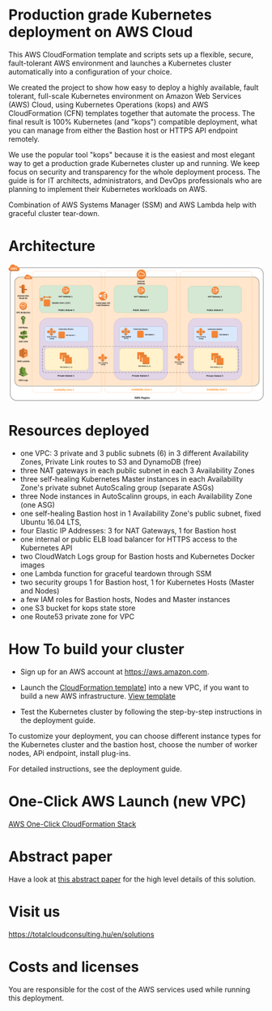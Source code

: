# Production grade Kubernetes deployment on AWS Cloud

This AWS CloudFormation template and scripts sets up a flexible, secure, fault-tolerant AWS environment and launches a Kubernetes cluster automatically into a configuration of your choice.

We created the project to show how easy to deploy a highly available, fault tolerant, full-scale Kubernetes environment on Amazon Web Services (AWS) Cloud, using Kubernetes Operations (kops) and AWS CloudFormation (CFN) templates together that automate the process. The final result is 100% Kubernetes (and "kops") compatible deployment, what you can manage from either the Bastion host or HTTPS API endpoint remotely.

We use the popular tool "kops" because it is the easiest and most elegant way to get a production grade Kubernetes cluster up and running. We keep focus on security and transparency for the whole deployment process. The guide is for IT architects, administrators, and DevOps professionals who are planning to implement  their Kubernetes workloads on AWS.

Combination of AWS Systems Manager (SSM) and AWS Lambda help with graceful cluster tear-down.


# Architecture

[![N|Solid](docs/k8s-fullscale.png)](https://tc2.hu)


# Resources deployed

* one VPC: 3 private and 3 public subnets (6) in 3 different Availability Zones, Private Link routes to S3 and DynamoDB (free)
* three NAT gateways in each public subnet in each 3 Availability Zones
* three  self-healing Kubernetes Master instances in each Availability Zone's private subnet AutoScaling group (separate ASGs)
* three Node instances in AutoScalinn groups,  in each Availability Zone (one ASG)
* one self-healing Bastion host in 1 Availability Zone's public subnet, fixed Ubuntu 16.04 LTS,
* four Elastic IP Addresses: 3 for NAT Gateways, 1 for Bastion host
* one internal or public ELB load balancer for HTTPS access to the Kubernetes API
* two CloudWatch Logs group for Bastion hosts and Kubernetes Docker images
* one Lambda function for graceful teardown through SSM
* two security groups 1 for Bastion host, 1 for Kubernetes Hosts (Master and Nodes)
* a few IAM roles for Bastion hosts, Nodes and Master instances
* one S3 bucket for kops state store
* one Route53 private zone for VPC


# How To build your cluster

* Sign up for an AWS account at https://aws.amazon.com.

* Launch the [CloudFormation template](https://console.aws.amazon.com/cloudformation/home?region=eu-west-1#/stacks/new?stackName=Total-Cloud-Kubernetes&templateURL=https://s3-eu-west-1.amazonaws.com/tc2-kubernetes/latest/cfn-templates/latest.yaml )] into a new VPC, if you want to build a new AWS infrastructure. [View template](https://s3-eu-west-1.amazonaws.com/tc2-kubernetes/latest/cfn-templates/latest.yaml)

* Test the Kubernetes cluster by following the step-by-step instructions in the deployment guide.

To customize your deployment, you can choose different instance types for the Kubernetes cluster and the bastion host, choose the number of worker nodes, APi endpoint, install plug-ins.  

For detailed instructions, see the deployment guide.


# One-Click AWS Launch (new VPC)

[AWS One-Click CloudFormation Stack](https://console.aws.amazon.com/cloudformation/home?region=eu-west-1#/stacks/new?stackName=Total-Cloud-Kubernetes&templateURL=https://s3-eu-west-1.amazonaws.com/tc2-kubernetes/latest/cfn-templates/latest.yaml )

# Abstract paper

Have a look at [this abstract paper](docs/TC2_Abstratct_production_grade_Kubernetes_deployment_on_AWS.pdf) for the high level details of this solution.

# Visit us

https://totalcloudconsulting.hu/en/solutions

# Costs and licenses

You are responsible for the cost of the AWS services used while running this deployment.
